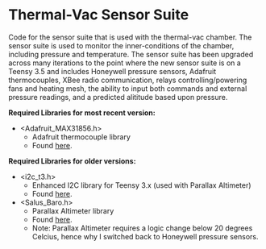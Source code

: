 # Thermal-Vac Sensor Suite
Code for the sensor suite that is used with the thermal-vac chamber. 
The sensor suite is used to monitor the inner-conditions of the chamber, including pressure and temperature.
The sensor suite has been upgraded across many iterations to the point where the new sensor suite is on a Teensy 3.5
and includes Honeywell pressure sensors, Adafruit thermocouples, XBee radio communication, relays controlling/powering
fans and heating mesh, the ability to input both commands and external pressure readings, and a predicted alititude
based upon pressure.


**Required Libraries for most recent version:**
- <Adafruit_MAX31856.h> 
  - Adafruit thermocouple library
  - Found [here](https://github.com/adafruit/Adafruit_MAX31856).


**Required Libraries for older versions:**
- <i2c_t3.h>
  - Enhanced I2C library for Teensy 3.x (used with Parallax Altimeter)
  - Found [here](https://github.com/nox771/i2c_t3).
- <Salus_Baro.h>
  - Parallax Altimeter library
  - Found [here](https://github.com/MNSGC-Ballooning/baro).
  - Note: Parallax Altimeter requires a logic change below 20 degrees Celcius, hence why I switched back to Honeywell pressure sensors.
  
